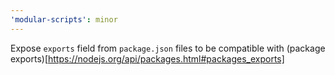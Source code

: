 ```yaml
---
'modular-scripts': minor
---
```


Expose `exports` field from `package.json` files to be compatible with (package
exports)[https://nodejs.org/api/packages.html#packages_exports]
